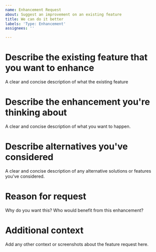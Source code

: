 ```yaml
---
name: Enhancement Request
about: Suggest an improvement on an existing feature
title: We can do it better
labels: 'Type: Enhancement'
assignees: ''

---
```


# Describe the existing feature that you want to enhance
A clear and concise description of what the existing feature

# Describe the enhancement you're thinking about
A clear and concise description of what you want to happen.

# Describe alternatives you've considered
A clear and concise description of any alternative solutions or features you've considered.

# Reason for request
Why do you want this? Who would benefit from this enhancement?

# Additional context
Add any other context or screenshots about the feature request here.
